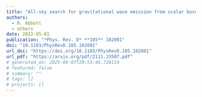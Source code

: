 ```yaml
---
title: "All-sky search for gravitational wave emission from scalar boson clouds around spinning black holes in LIGO O3 data"
authors:
  - R. Abbott
  - others
date: 2022-05-01
publication: "*Phys. Rev. D* **105** 102001"
doi: "10.1103/PhysRevD.105.102001"
url_doi: "https://doi.org/10.1103/PhysRevD.105.102001"
url_pdf: "https://arxiv.org/pdf/2111.15507.pdf"
# generated_on: 2025-06-07T20:53:46.720114
# featured: false
# summary: ""
# tags: []
# projects: []
---
```

